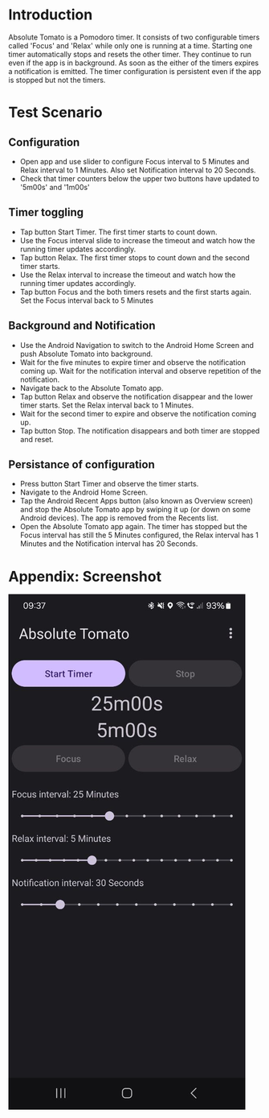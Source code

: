 # Introduction
Absolute Tomato is a Pomodoro timer. It consists of two configurable timers called 'Focus' and 'Relax' while only one is running at a time. Starting one timer automatically stops and resets the other timer. They continue to run even if the app is in background. As soon as the either of the timers expires a notification is emitted. The timer configuration is persistent even if the app is stopped but not the timers.

# Test Scenario

## Configuration

* Open app and use slider to configure Focus interval to 5 Minutes and Relax interval to 1 Minutes. Also set Notification interval to 20 Seconds.
* Check that timer counters below the upper two buttons have updated to '5m00s' and '1m00s' 

## Timer toggling

* Tap button Start Timer. The first timer starts to count down.
* Use the Focus interval slide to increase the timeout and watch how the running timer updates accordingly.
* Tap button Relax. The first timer stops to count down and the second timer starts.
* Use the Relax interval to increase the timeout and watch how the running timer updates accordingly.
* Tap button Focus and the both timers resets and the first starts again. Set the Focus interval back to 5 Minutes

## Background and Notification

* Use the Android Navigation to switch to the Android Home Screen and push Absolute Tomato into background.
* Wait for the five minutes to expire timer and observe the notification coming up. Wait for the notification interval and observe repetition of the notification.
* Navigate back to the Absolute Tomato app.
* Tap button Relax and observe the notification disappear and the lower timer starts. Set the Relax interval back to 1 Minutes.
* Wait for the second timer to expire and observe the notification coming up.
* Tap button Stop. The notification disappears and both timer are stopped and reset.

## Persistance of configuration

* Press button Start Timer and observe the timer starts.
* Navigate to the Android Home Screen.
* Tap the Android Recent Apps button (also known as Overview screen) and stop the Absolute Tomato app by swiping it up (or down on some Android devices). The app is removed from the Recents list.
* Open the Absolute Tomato app again. The timer has stopped but the Focus interval has still the 5 Minutes configured, the Relax interval has 1 Minutes and the Notification interval has 20 Seconds.

# Appendix: Screenshot

![Screenshot](screenshot.jpeg)

